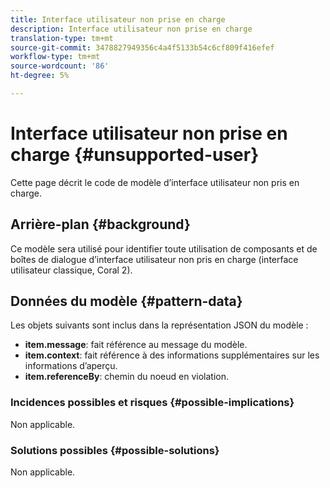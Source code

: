 ```yaml
---
title: Interface utilisateur non prise en charge
description: Interface utilisateur non prise en charge
translation-type: tm+mt
source-git-commit: 3478827949356c4a4f5133b54c6cf809f416efef
workflow-type: tm+mt
source-wordcount: '86'
ht-degree: 5%

---
```



# Interface utilisateur non prise en charge {#unsupported-user}

Cette page décrit le code de modèle d’interface utilisateur non pris en charge.

## Arrière-plan {#background}

Ce modèle sera utilisé pour identifier toute utilisation de composants et de boîtes de dialogue d’interface utilisateur non pris en charge (interface utilisateur classique, Coral 2).

## Données du modèle {#pattern-data}

Les objets suivants sont inclus dans la représentation JSON du modèle :

* **item.message**: fait référence au message du modèle.
* **item.context**: fait référence à des informations supplémentaires sur les informations d’aperçu.
* **item.referenceBy**: chemin du noeud en violation.

### Incidences possibles et risques {#possible-implications}

Non applicable.

### Solutions possibles  {#possible-solutions}

Non applicable.
